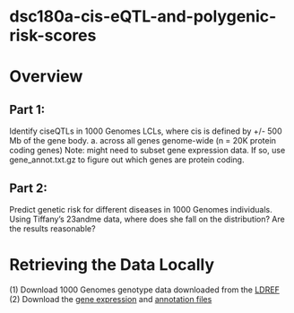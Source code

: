 # dsc180a-cis-eQTL-and-polygenic-risk-scores

# Overview
## Part 1:
Identify ciseQTLs in 1000 Genomes LCLs, where cis is defined by +/- 500 Mb of the gene body.
a. across all genes genome-wide (n = 20K protein coding genes) Note: might need to subset gene expression data. If so, use gene_annot.txt.gz to figure out which genes are protein coding.

## Part 2: 
Predict genetic risk for different diseases in 1000 Genomes individuals. Using Tiffany’s 23andme data, where does she fall on the distribution? Are the results reasonable?

# Retrieving the Data Locally
(1) Download 1000 Genomes genotype data downloaded from the [LDREF](https://data.broadinstitute.org/alkesgroup/FUSION/LDREF.tar.bz2) \
(2) Download the [gene expression](https://capstonegenet-5ps5007.slack.com/files/U043GE1CJAY/F07Q4P8GAV8/gd462.genequantrpkm.50fn.samplename.resk10.txt.gz) and [annotation files](https://capstonegenet-5ps5007.slack.com/files/U043GE1CJAY/F07S3PFDFV3/gene_annot.txt.gz)



